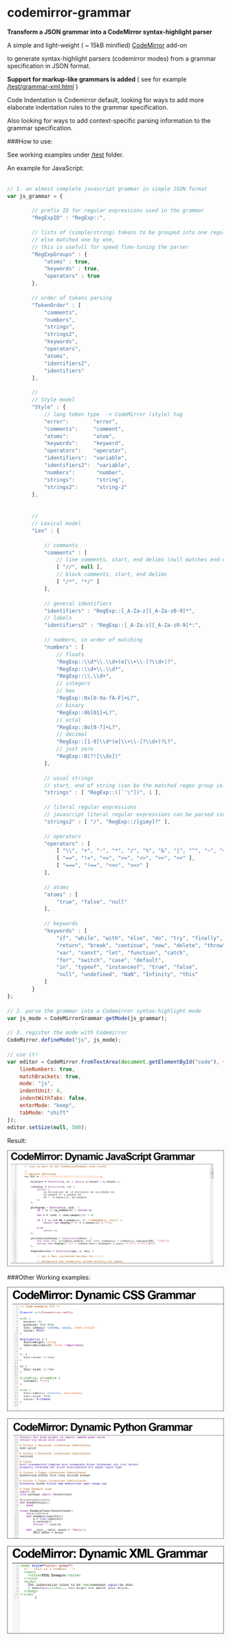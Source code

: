 codemirror-grammar
==================

__Transform a JSON grammar into a CodeMirror syntax-highlight parser__



A simple and light-weight ( ~ 15kB minified) [CodeMirror](https://github.com/marijnh/codemirror) add-on

to generate syntax-highlight parsers (codemirror modes) from a grammar specification in JSON format.


__Support for markup-like grammars is added__  ( see for example [/test/grammar-xml.html](/test/grammar-xml.html) )


Code Indentation is Codemirror default, looking for ways to add more elaborate indentation rules to the grammar specification.

Also looking for ways to add context-specific parsing information to the grammar specification.



###How to use:

See working examples under [/test](/test) folder.

An example for JavaScript:


```javascript

// 1. an almost complete javascript grammar in simple JSON format
var js_grammar = {
        
        // prefix ID for regular expressions used in the grammar
        "RegExpID" : "RegExp::",
        
        // lists of (simple/string) tokens to be grouped into one regular expression,
        // else matched one by one, 
        // this is usefull for speed fine-tuning the parser
        "RegExpGroups" : {
            "atoms" : true,
            "keywords" : true,
            "operators" : true
        },
    
        // order of tokens parsing
        "TokenOrder" : [
            "comments",
            "numbers",
            "strings",
            "strings2",
            "keywords",
            "operators",
            "atoms",
            "identifiers2",
            "identifiers"
        ],
            
        //
        // Style model
        "Style" : {
            // lang token type  -> CodeMirror (style) tag
            "error":        "error",
            "comments":     "comment",
            "atoms":        "atom",
            "keywords":     "keyword",
            "operators":    "operator",
            "identifiers":  "variable",
            "identifiers2":  "variable",
            "numbers":       "number",
            "strings":       "string",
            "strings2":      "string-2"
        },

        
        //
        // Lexical model
        "Lex" : {
            
            // comments
            "comments" : [
                // line comments, start, end delims (null matches end-of-line)
                [ "//", null ],
                // block comments, start, end delims
                [ "/*", "*/" ]
            ],
            
            // general identifiers
            "identifiers" : "RegExp::[_A-Za-z][_A-Za-z0-9]*",
            // labels
            "identifiers2" : "RegExp::[_A-Za-z][_A-Za-z0-9]*:",

            // numbers, in order of matching
            "numbers" : [
                // floats
                "RegExp::\\d*\\.\\d+(e[\\+\\-]?\\d+)?",
                "RegExp::\\d+\\.\\d*",
                "RegExp::\\.\\d+",
                // integers
                // hex
                "RegExp::0x[0-9a-fA-F]+L?",
                // binary
                "RegExp::0b[01]+L?",
                // octal
                "RegExp::0o[0-7]+L?",
                // decimal
                "RegExp::[1-9]\\d*(e[\\+\\-]?\\d+)?L?",
                // just zero
                "RegExp::0(?![\\dx])"
            ],

            // usual strings
            // start, end of string (can be the matched regex group ie. 1 )
            "strings" : [ "RegExp::([`'\"])", 1 ],
            
            // literal regular expressions
            // javascript literal regular expressions can be parsed similar to strings
            "strings2" : [ "/", "RegExp::/[gimy]?" ],
            
            // operators
            "operators" : [
                [ "\\", "+", "-", "*", "/", "%", "&", "|", "^", "~", "<", ">" , "!" ],
                [ "==", "!=", "<=", ">=", "<>", ">>", "<<" ],
                [ "===", "!==", "<<<", ">>>" ]
            ],
            
            // atoms
            "atoms" : [
                "true", "false", "null"
            ],

            // keywords
            "keywords" : [ 
                "if", "while", "with", "else", "do", "try", "finally",
                "return", "break", "continue", "new", "delete", "throw",
                "var", "const", "let", "function", "catch",
                "for", "switch", "case", "default",
                "in", "typeof", "instanceof", "true", "false", 
                "null", "undefined", "NaN", "Infinity", "this"
            ]
        }
};
        
// 2. parse the grammar into a Codemirror syntax-highlight mode
var js_mode = CodeMirrorGrammar.getMode(js_grammar);

// 3. register the mode with Codemirror
CodeMirror.defineMode("js", js_mode);

// use it!
var editor = CodeMirror.fromTextArea(document.getElementById("code"), {
    lineNumbers: true,
    matchBrackets: true,
    mode: "js",
    indentUnit: 4,
    indentWithTabs: false,
    enterMode: "keep",
    tabMode: "shift"
});
editor.setSize(null, 500);

```


Result:

![js-grammar](/test/grammar-js.png)


###Other Working examples:

![css-grammar](/test/grammar-css.png)

![python-grammar](/test/grammar-python.png)

![xml-grammar](/test/grammar-xml.png)

